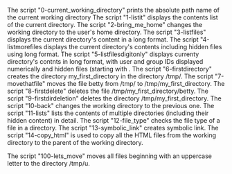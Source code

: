 The script "0-current_working_directory" prints the absolute path name of the current working directory
The script "1-listit" displays the contents list of the current directory.
The script "2-bring_me_home" changes the working directory to the user's home directory.
The script "3-listfiles" displays the current directory's content in a long format.
The script "4-listmorefiles displays the current directory's contents including hidden files using long format.
The script "5-listfilesdigitonly" displays currenty directory's contnts in long format, with user and group IDs displayed numerically and hidden files (starting with .
The script "6-firstdirectory" creates the directory my_first_directory in the directory /tmp/.
The script "7-movethatfile" moves the file betty from /tmp/ to /tmp/my_first_directory.
The script "8-firstdelete" deletes the file /tmp/my_first_directory/betty.
The script "9-firstdirdeletion" deletes the directory /tmp/my_first_directory.
The script "10-back" changes the working directory to the previous one.
The script "11-lists" lists the contents of multiple directories (including their hidden content) in detail.
The script "12-file_type" checks the file type of a file in a directory.
The script "13-symbolic_link" creates symbolic link.
The script "14-copy_html" is used to copy all the HTML files from the working directory to the parent of the working directory.

The script "100-lets_move" moves all files beginning with an uppercase letter to the directory /tmp/u.



